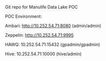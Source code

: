 Git repo for Manulife Data Lake POC

POC Environment:

Ambari: http://10.252.54.71:8080 (admin/admin)

Zeppelin: http://10.252.54.71:9995

HAWQ: 10.252.54.71:15432 (gpadmin/gpadmin)

Hive: 10.252.54.71:10000 (hive/admin)



